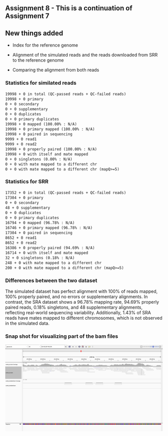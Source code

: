 ## Assignment 8 - This is a continuation of Assignment 7

## New things added
- Index for the reference genome

- Alignment of the simulated reads and the reads downloaded from SRR to the reference genome

- Comparing the alignment from both reads


### Statistics for similated reads
```
19998 + 0 in total (QC-passed reads + QC-failed reads)
19998 + 0 primary
0 + 0 secondary
0 + 0 supplementary
0 + 0 duplicates
0 + 0 primary duplicates
19998 + 0 mapped (100.00% : N/A)
19998 + 0 primary mapped (100.00% : N/A)
19998 + 0 paired in sequencing
9999 + 0 read1
9999 + 0 read2
19998 + 0 properly paired (100.00% : N/A)
19998 + 0 with itself and mate mapped
0 + 0 singletons (0.00% : N/A)
0 + 0 with mate mapped to a different chr
0 + 0 with mate mapped to a different chr (mapQ>=5)
```

### Statistics for SRR
```
17352 + 0 in total (QC-passed reads + QC-failed reads)
17304 + 0 primary
0 + 0 secondary
48 + 0 supplementary
0 + 0 duplicates
0 + 0 primary duplicates
16794 + 0 mapped (96.78% : N/A)
16746 + 0 primary mapped (96.78% : N/A)
17304 + 0 paired in sequencing
8652 + 0 read1
8652 + 0 read2
16386 + 0 properly paired (94.69% : N/A)
16714 + 0 with itself and mate mapped
32 + 0 singletons (0.18% : N/A)
248 + 0 with mate mapped to a different chr
200 + 0 with mate mapped to a different chr (mapQ>=5)
```

### Differences between the two dataset
The simulated dataset has perfect alignment with 100% of reads mapped, 100% properly paired, and no errors or supplementary alignments. In contrast, the SRA dataset shows a 96.78% mapping rate, 94.69% properly paired reads, 0.18% singletons, and 48 supplementary alignments, reflecting real-world sequencing variability. Additionally, 1.43% of SRA reads have mates mapped to different chromosomes, which is not observed in the simulated data.


### Snap shot for visualizing part of the bam files
![alt text](image.png)

